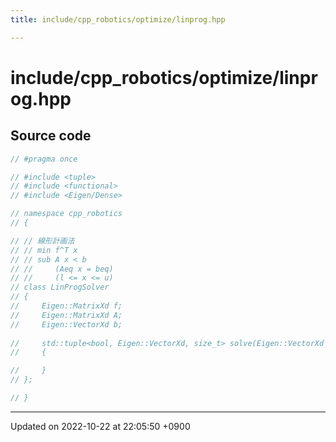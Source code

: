 ```yaml
---
title: include/cpp_robotics/optimize/linprog.hpp

---
```


# include/cpp_robotics/optimize/linprog.hpp






## Source code

```cpp
// #pragma once

// #include <tuple>
// #include <functional>
// #include <Eigen/Dense>

// namespace cpp_robotics
// {

// // 線形計画法
// // min f^T x
// // sub A x < b
// //     (Aeq x = beq)
// //     (l <= x <= u)
// class LinProgSolver
// {
//     Eigen::MatrixXd f;
//     Eigen::MatrixXd A;
//     Eigen::VectorXd b;
    
//     std::tuple<bool, Eigen::VectorXd, size_t> solve(Eigen::VectorXd x_init, const double tol = 1e-6, const size_t max_iter = 1000)
//     {

//     }
// };

// }
```


-------------------------------

Updated on 2022-10-22 at 22:05:50 +0900
